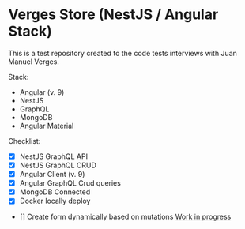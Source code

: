 # Verges Store (NestJS / Angular Stack)

This is a test repository created to the code tests interviews with Juan Manuel Verges.

Stack:

- Angular (v. 9)
- NestJS
- GraphQL
- MongoDB
- Angular Material

Checklist:

- [x] NestJS GraphQL API
- [x] NestJS GraphQL CRUD
- [x] Angular Client (v. 9)
- [x] Angular GraphQL Crud queries
- [x] MongoDB Connected
- [x] Docker locally deploy
- [] Create form dynamically based on mutations [Work in progress](https://github.com/manuhazen/test2/blob/master/angular-client/src/utils/dynamic-forms.ts)
